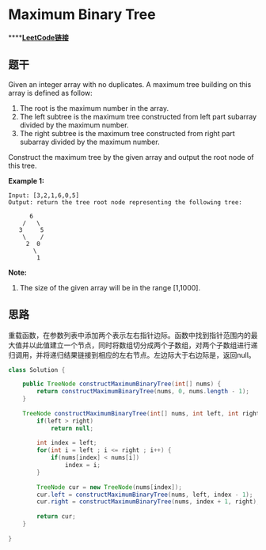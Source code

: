 # Maximum Binary Tree

\*\*\*\*[**LeetCode链接**](https://leetcode.com/problems/maximum-binary-tree/)

## 题干

Given an integer array with no duplicates. A maximum tree building on this array is defined as follow:

1. The root is the maximum number in the array.
2. The left subtree is the maximum tree constructed from left part subarray divided by the maximum number.
3. The right subtree is the maximum tree constructed from right part subarray divided by the maximum number.

Construct the maximum tree by the given array and output the root node of this tree.

**Example 1:**  


```text
Input: [3,2,1,6,0,5]
Output: return the tree root node representing the following tree:

      6
    /   \
   3     5
    \    / 
     2  0   
       \
        1
```

**Note:**  


1. The size of the given array will be in the range \[1,1000\].

## 思路

重载函数，在参数列表中添加两个表示左右指针边际。函数中找到指针范围内的最大值并以此值建立一个节点，同时将数组切分成两个子数组，对两个子数组进行递归调用，并将递归结果链接到相应的左右节点。左边际大于右边际是，返回null。

```java
class Solution {

    public TreeNode constructMaximumBinaryTree(int[] nums) {
        return constructMaximumBinaryTree(nums, 0, nums.length - 1);
    }
    
    TreeNode constructMaximumBinaryTree(int[] nums, int left, int right) {
        if(left > right)
            return null;
        
        int index = left;
        for(int i = left ; i <= right ; i++) {
            if(nums[index] < nums[i])
                index = i;
        }
        
        TreeNode cur = new TreeNode(nums[index]);
        cur.left = constructMaximumBinaryTree(nums, left, index - 1);
        cur.right = constructMaximumBinaryTree(nums, index + 1, right);
        
        return cur;
    }
    
}
```

